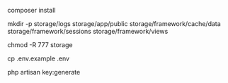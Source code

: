 composer install

mkdir -p storage/logs storage/app/public storage/framework/cache/data storage/framework/sessions storage/framework/views


chmod -R 777 storage


cp .env.example  .env

php artisan key:generate











